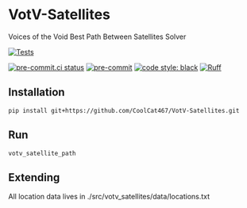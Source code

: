 # VotV-Satellites
Voices of the Void Best Path Between Satellites Solver

[![Tests](https://github.com/CoolCat467/VotV-Satellites/actions/workflows/tests.yml/badge.svg?branch=main)](https://github.com/CoolCat467/VotV-Satellites/actions/workflows/tests.yml)
<!-- BADGIE TIME -->

[![pre-commit.ci status](https://results.pre-commit.ci/badge/github/CoolCat467/VotV-Satellites/main.svg)](https://results.pre-commit.ci/latest/github/CoolCat467/VotV-Satellites/main)
[![pre-commit](https://img.shields.io/badge/pre--commit-enabled-brightgreen?logo=pre-commit)](https://github.com/pre-commit/pre-commit)
[![code style: black](https://img.shields.io/badge/code_style-black-000000.svg)](https://github.com/psf/black)
[![Ruff](https://img.shields.io/endpoint?url=https://raw.githubusercontent.com/astral-sh/ruff/main/assets/badge/v2.json)](https://github.com/astral-sh/ruff)

<!-- END BADGIE TIME -->

## Installation
```console
pip install git+https://github.com/CoolCat467/VotV-Satellites.git
```

## Run
```console
votv_satellite_path
```

## Extending
All location data lives in ./src/votv_satellites/data/locations.txt
